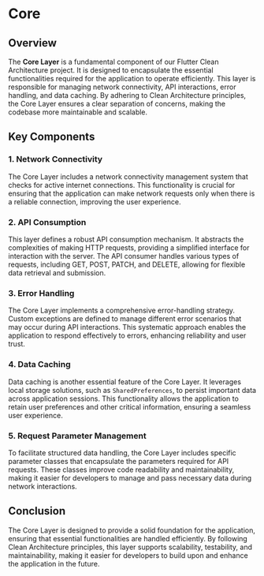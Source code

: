 # Core 

## Overview

The **Core Layer** is a fundamental component of our Flutter Clean Architecture project. It is designed to encapsulate the essential functionalities required for the application to operate efficiently. This layer is responsible for managing network connectivity, API interactions, error handling, and data caching. By adhering to Clean Architecture principles, the Core Layer ensures a clear separation of concerns, making the codebase more maintainable and scalable.

## Key Components

### 1. Network Connectivity

The Core Layer includes a network connectivity management system that checks for active internet connections. This functionality is crucial for ensuring that the application can make network requests only when there is a reliable connection, improving the user experience.

### 2. API Consumption

This layer defines a robust API consumption mechanism. It abstracts the complexities of making HTTP requests, providing a simplified interface for interaction with the server. The API consumer handles various types of requests, including GET, POST, PATCH, and DELETE, allowing for flexible data retrieval and submission.

### 3. Error Handling

The Core Layer implements a comprehensive error-handling strategy. Custom exceptions are defined to manage different error scenarios that may occur during API interactions. This systematic approach enables the application to respond effectively to errors, enhancing reliability and user trust.

### 4. Data Caching

Data caching is another essential feature of the Core Layer. It leverages local storage solutions, such as `SharedPreferences`, to persist important data across application sessions. This functionality allows the application to retain user preferences and other critical information, ensuring a seamless user experience.

### 5. Request Parameter Management

To facilitate structured data handling, the Core Layer includes specific parameter classes that encapsulate the parameters required for API requests. These classes improve code readability and maintainability, making it easier for developers to manage and pass necessary data during network interactions.

## Conclusion

The Core Layer is designed to provide a solid foundation for the application, ensuring that essential functionalities are handled efficiently. By following Clean Architecture principles, this layer supports scalability, testability, and maintainability, making it easier for developers to build upon and enhance the application in the future.
